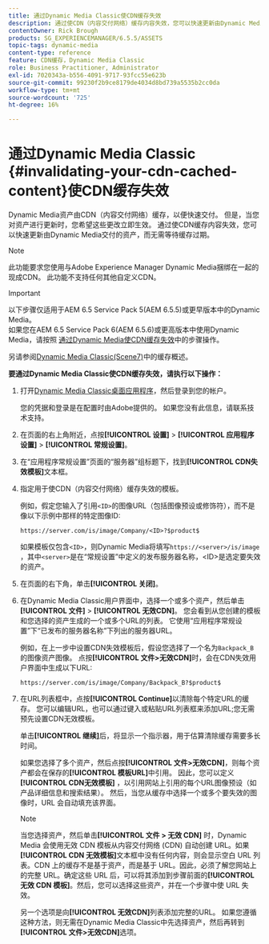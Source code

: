 ```yaml
---
title: 通过Dynamic Media Classic使CDN缓存失效
description: 通过使CDN（内容交付网络）缓存内容失效，您可以快速更新由Dynamic Media Classic交付的资产，而无需等待缓存过期。
contentOwner: Rick Brough
products: SG_EXPERIENCEMANAGER/6.5.5/ASSETS
topic-tags: dynamic-media
content-type: reference
feature: CDN缓存，Dynamic Media Classic
role: Business Practitioner, Administrator
exl-id: 7020343a-b556-4091-9717-93fcc55e623b
source-git-commit: 99230f2b9ce8179de4034d8bd739a5535b2cc0da
workflow-type: tm+mt
source-wordcount: '725'
ht-degree: 16%

---
```


# 通过Dynamic Media Classic {#invalidating-your-cdn-cached-content}使CDN缓存失效

Dynamic Media资产由CDN（内容交付网络）缓存，以便快速交付。 但是，当您对资产进行更新时，您希望这些更改立即生效。 通过使CDN缓存内容失效，您可以快速更新由Dynamic Media交付的资产，而无需等待缓存过期。

>[!NOTE]
>
>此功能要求您使用与Adobe Experience Manager Dynamic Media捆绑在一起的现成CDN。 此功能不支持任何其他自定义CDN。

>[!IMPORTANT]
>
>以下步骤仅适用于AEM 6.5 Service Pack 5(AEM 6.5.5)或更早版本中的Dynamic Media。<br>如果您在AEM 6.5 Service Pack 6(AEM 6.5.6)或更高版本中使用Dynamic Media，请按照 [通过Dynamic Media使CDN缓存失效](/help/assets/invalidate-cdn-cache-dynamic-media.md)中的步骤操作。

另请参阅[Dynamic Media Classic(Scene7)](https://helpx.adobe.com/experience-manager/scene7/kb/base/caching-questions/scene7-caching-overview.html)中的缓存概述。

**要通过Dynamic Media Classic使CDN缓存失效，请执行以下操作：**

1. 打开[Dynamic Media Classic桌面应用程序](https://experienceleague.adobe.com/docs/dynamic-media-classic/using/intro/dynamic-media-classic-desktop-app.html?lang=en#system-requirements-dmc-app)，然后登录到您的帐户。

   您的凭据和登录是在配置时由Adobe提供的。 如果您没有此信息，请联系技术支持。

1. 在页面的右上角附近，点按&#x200B;**[!UICONTROL 设置]** > **[!UICONTROL 应用程序设置]** > **[!UICONTROL 常规设置]**。
1. 在“应用程序常规设置”页面的“服务器”组标题下，找到&#x200B;**[!UICONTROL CDN失效模板]**&#x200B;文本框。

1. 指定用于使CDN（内容交付网络）缓存失效的模板。

   例如，假定您输入了引用`<ID>`的图像URL（包括图像预设或修饰符），而不是像以下示例中那样的特定图像ID:

   `https://server.com/is/image/Company/<ID>?$product$`

   如果模板仅包含`<ID>`，则Dynamic Media将填写`https://<server>/is/image` ，其中`<server>`是在“常规设置”中定义的发布服务器名称，&lt;ID>是选定要失效的资产。

1. 在页面的右下角，单击&#x200B;**[!UICONTROL 关闭]**。
1. 在Dynamic Media Classic用户界面中，选择一个或多个资产，然后单击&#x200B;**[!UICONTROL 文件]** > **[!UICONTROL 无效CDN]**。 您会看到从您创建的模板和您选择的资产生成的一个或多个URL的列表。 它使用“应用程序常规设置”下“已发布的服务器名称”下列出的服务器URL。

   例如，在上一步中设置CDN失效模板后，假设您选择了一个名为`Backpack_B`的图像资产图像。 点按&#x200B;**[!UICONTROL 文件>无效CDN]**&#x200B;时，会在CDN失效用户界面中生成以下URL:

   `https://server.com/is/image/Company/Backpack_B?$product$`

1. 在URL列表框中，点按&#x200B;**[!UICONTROL Continue]**&#x200B;以清除每个特定URL的缓存。 您可以编辑URL，也可以通过键入或粘贴URL列表框来添加URL;您无需预先设置CDN无效模板。

   单击&#x200B;**[!UICONTROL 继续]**&#x200B;后，将显示一个指示器，用于估算清除缓存需要多长时间。

   如果您选择了多个资产，然后点按&#x200B;**[!UICONTROL 文件>无效CDN]**，则每个资产都会在保存的&#x200B;**[!UICONTROL 模板URL]**&#x200B;中引用。 因此，您可以定义&#x200B;**[!UICONTROL CDN无效模板]** ，以引用网站上引用的每个URL图像预设（如产品详细信息和搜索结果）。 然后，当您从缓存中选择一个或多个要失效的图像时，URL 会自动填充该界面。

   >[!NOTE]
   >
   >当您选择资产，然后单击&#x200B;**[!UICONTROL 文件 > 无效 CDN]** 时，Dynamic Media 会使用无效 CDN 模板从内容交付网络 (CDN) 自动创建 URL。如果 **[!UICONTROL CDN 无效模板]**&#x200B;文本框中没有任何内容，则会显示空白 URL 列表。CDN 上的缓存不是基于资产，而是基于 URL。因此，必须了解您网站上的完整 URL。确定这些 URL 后，可以将其添加到步骤前面的&#x200B;**[!UICONTROL 无效 CDN 模板]**。然后，您可以选择这些资产，并在一个步骤中使 URL 失效。
   >
   >另一个选项是向&#x200B;**[!UICONTROL 无效CDN]**&#x200B;列表添加完整的URL。 如果您遵循这种方法，则无需在Dynamic Media Classic中先选择资产，然后再转到&#x200B;**[!UICONTROL 文件>无效CDN]**&#x200B;选项。
